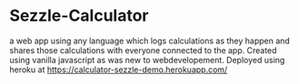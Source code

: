 # Sezzle-Calculator
a web app using any language which logs calculations as they happen and shares those calculations with everyone connected to the app.
Created using vanilla javascript as was new to webdevelopement. Deployed using heroku at https://calculator-sezzle-demo.herokuapp.com/



